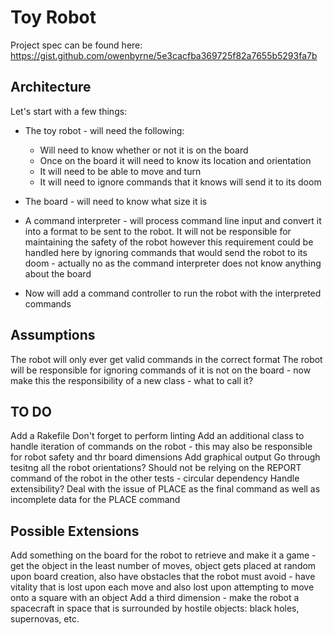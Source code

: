 Toy Robot
=========

Project spec can be found here: https://gist.github.com/owenbyrne/5e3cacfba369725f82a7655b5293fa7b

Architecture
------------

Let's start with a few things:
* The toy robot - will need the following:
	* Will need to know whether or not it is on the board
	* Once on the board it will need to know its location and orientation
	* It will need to be able to move and turn
	* It will need to ignore commands that it knows will send it to its doom
* The board - will need to know what size it is
* A command interpreter - will process command line input and convert it into a format to be sent to the robot. It will not be responsible for maintaining the safety of the robot however this requirement could be handled here by ignoring commands that would send the robot to its doom - actually no as the command interpreter does not know anything about the board

* Now will add a command controller to run the robot with the interpreted commands

Assumptions
-----------

The robot will only ever get valid commands in the correct format
The robot will be responsible for ignoring commands of it is not on the board - now make this the responsibility of a new class - what to call it?





TO DO
-----
Add a Rakefile
Don't forget to perform linting
Add an additional class to handle iteration of commands on the robot - this may also be responsible for robot safety and thr board dimensions
Add graphical output
Go through tesitng all the robot orientations?
Should not be relying on the REPORT command of the robot in the other tests - circular dependency
Handle extensibility?
Deal with the issue of PLACE as the final command as well as incomplete data for the PLACE command

Possible Extensions
-------------------

Add something on the board for the robot to retrieve and make it a game - get the object in the least number of moves, object gets placed at random upon board creation, also have obstacles that the robot must avoid - have vitality that is lost upon each move and also lost upon attempting to move onto a square with an object
Add a third dimension - make the robot a spacecraft in space that is surrounded by hostile objects: black holes, supernovas, etc.
